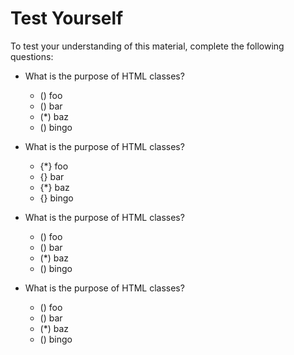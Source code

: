 # Test Yourself

To test your understanding of this material, complete the following questions:

- What is the purpose of HTML classes?
  - () foo
  - () bar
  - (*) baz
  - () bingo

- What is the purpose of HTML classes?
  - {*} foo
  - {} bar
  - {*} baz
  - {} bingo

- What is the purpose of HTML classes?
  - () foo
  - () bar
  - (*) baz
  - () bingo

- What is the purpose of HTML classes?
  - () foo
  - () bar
  - (*) baz
  - () bingo
